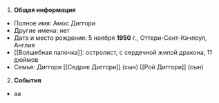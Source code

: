 1. **Общая информация**
 - Полное имя: Амос Диггори
 - Другие имена: нет
 - Дата и место рождения: 5 ноября **1950** г., Оттери-Сент-Кэчпоул, Англия
 - [[Волшебная палочка]]: остролист, с сердечной жилой дракона, 11 дюймов
 - Семья: Диггори
	[[Седрик Диггори]] (сын)
	[[Рой Диггори]] (сын)

2. **События**
 - аа